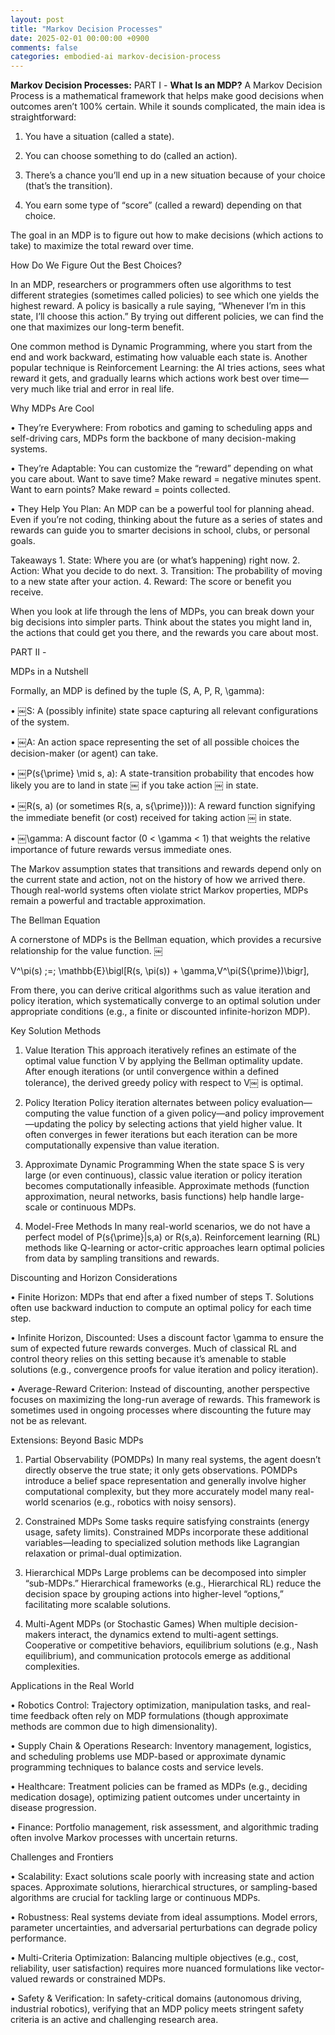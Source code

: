 ```yaml
---
layout: post
title: "Markov Decision Processes"
date: 2025-02-01 00:00:00 +0900
comments: false
categories: embodied-ai markov-decision-process
---
```


**Markov Decision Processes:**
PART I - **What Is an MDP?**
A Markov Decision Process is a mathematical framework that helps make good decisions when outcomes aren’t 100% certain. While it sounds complicated, the main idea is straightforward:

1.	You have a situation (called a state).

2.	You can choose something to do (called an action).

3.	There’s a chance you’ll end up in a new situation because of your choice (that’s the transition).

4.	You earn some type of “score” (called a reward) depending on that choice.

The goal in an MDP is to figure out how to make decisions (which actions to take) to maximize the total reward over time.

How Do We Figure Out the Best Choices?

In an MDP, researchers or programmers often use algorithms to test different strategies (sometimes called policies) to see which one yields the highest reward. A policy is basically a rule saying, “Whenever I’m in this state, I’ll choose this action.” By trying out different policies, we can find the one that maximizes our long-term benefit.

One common method is Dynamic Programming, where you start from the end and work backward, estimating how valuable each state is. Another popular technique is Reinforcement Learning: the AI tries actions, sees what reward it gets, and gradually learns which actions work best over time—very much like trial and error in real life.

Why MDPs Are Cool

•	They’re Everywhere: From robotics and gaming to scheduling apps and self-driving cars, MDPs form the backbone of many decision-making systems.

•	They’re Adaptable: You can customize the “reward” depending on what you care about. Want to save time? Make reward = negative minutes spent. Want to earn points? Make reward = points collected.

•	They Help You Plan: An MDP can be a powerful tool for planning ahead. Even if you’re not coding, thinking about the future as a series of states and rewards can guide you to smarter decisions in school, clubs, or personal goals.

Takeaways
	1.	State: Where you are (or what’s happening) right now.
	2.	Action: What you decide to do next.
	3.	Transition: The probability of moving to a new state after your action.
	4.	Reward: The score or benefit you receive.

When you look at life through the lens of MDPs, you can break down your big decisions into simpler parts. Think about the states you might land in, the actions that could get you there, and the rewards you care about most.

PART II -

MDPs in a Nutshell

Formally, an MDP is defined by the tuple (S, A, P, R, \gamma):

•	￼S: A (possibly infinite) state space capturing all relevant configurations of the system.

•	￼A: An action space representing the set of all possible choices the decision-maker (or agent) can take.

•	￼P(s{\prime} \mid s, a): A state-transition probability that encodes how likely you are to land in state ￼ if you take action ￼ in state.

•	￼R(s, a) (or sometimes R(s, a, s{\prime}))): A reward function signifying the immediate benefit (or cost) received for taking action ￼ in state.

•	￼\gamma: A discount factor (0 < \gamma < 1) that weights the relative importance of future rewards versus immediate ones.

The Markov assumption states that transitions and rewards depend only on the current state and action, not on the history of how we arrived there. Though real-world systems often violate strict Markov properties, MDPs remain a powerful and tractable approximation.

The Bellman Equation

A cornerstone of MDPs is the Bellman equation, which provides a recursive relationship for the value function.
￼

V^\pi(s) \;=\; \mathbb{E}\bigl[R(s, \pi(s)) + \gamma\,V^\pi(S{\prime})\bigr],

From there, you can derive critical algorithms such as value iteration and policy iteration, which systematically converge to an optimal solution under appropriate conditions (e.g., a finite or discounted infinite-horizon MDP).

Key Solution Methods

1.	Value Iteration
This approach iteratively refines an estimate of the optimal value function V by applying the Bellman optimality update. After enough iterations (or until convergence within a defined tolerance), the derived greedy policy with respect to V￼ is optimal.

2.	Policy Iteration
Policy iteration alternates between policy evaluation—computing the value function of a given policy—and policy improvement—updating the policy by selecting actions that yield higher value. It often converges in fewer iterations but each iteration can be more computationally expensive than value iteration.

3.	Approximate Dynamic Programming
When the state space S is very large (or even continuous), classic value iteration or policy iteration becomes computationally infeasible. Approximate methods (function approximation, neural networks, basis functions) help handle large-scale or continuous MDPs.

4.	Model-Free Methods
In many real-world scenarios, we do not have a perfect model of P(s{\prime}|s,a) or R(s,a). Reinforcement learning (RL) methods like Q-learning or actor-critic approaches learn optimal policies from data by sampling transitions and rewards.

Discounting and Horizon Considerations

•	Finite Horizon: MDPs that end after a fixed number of steps T. Solutions often use backward induction to compute an optimal policy for each time step.

•	Infinite Horizon, Discounted: Uses a discount factor \gamma to ensure the sum of expected future rewards converges. Much of classical RL and control theory relies on this setting because it’s amenable to stable solutions (e.g., convergence proofs for value iteration and policy iteration).

•	Average-Reward Criterion: Instead of discounting, another perspective focuses on maximizing the long-run average of rewards. This framework is sometimes used in ongoing processes where discounting the future may not be as relevant.

Extensions: Beyond Basic MDPs

1.	Partial Observability (POMDPs)
In many real systems, the agent doesn’t directly observe the true state; it only gets observations. POMDPs introduce a belief space representation and generally involve higher computational complexity, but they more accurately model many real-world scenarios (e.g., robotics with noisy sensors).

2.	Constrained MDPs
Some tasks require satisfying constraints (energy usage, safety limits). Constrained MDPs incorporate these additional variables—leading to specialized solution methods like Lagrangian relaxation or primal-dual optimization.

3.	Hierarchical MDPs
Large problems can be decomposed into simpler “sub-MDPs.” Hierarchical frameworks (e.g., Hierarchical RL) reduce the decision space by grouping actions into higher-level “options,” facilitating more scalable solutions.

4.	Multi-Agent MDPs (or Stochastic Games)
When multiple decision-makers interact, the dynamics extend to multi-agent settings. Cooperative or competitive behaviors, equilibrium solutions (e.g., Nash equilibrium), and communication protocols emerge as additional complexities.

Applications in the Real World

•	Robotics Control: Trajectory optimization, manipulation tasks, and real-time feedback often rely on MDP formulations (though approximate methods are common due to high dimensionality).

•	Supply Chain & Operations Research: Inventory management, logistics, and scheduling problems use MDP-based or approximate dynamic programming techniques to balance costs and service levels.

•	Healthcare: Treatment policies can be framed as MDPs (e.g., deciding medication dosage), optimizing patient outcomes under uncertainty in disease progression.

•	Finance: Portfolio management, risk assessment, and algorithmic trading often involve Markov processes with uncertain returns.

Challenges and Frontiers

•	Scalability: Exact solutions scale poorly with increasing state and action spaces. Approximate solutions, hierarchical structures, or sampling-based algorithms are crucial for tackling large or continuous MDPs.

•	Robustness: Real systems deviate from ideal assumptions. Model errors, parameter uncertainties, and adversarial perturbations can degrade policy performance.

•	Multi-Criteria Optimization: Balancing multiple objectives (e.g., cost, reliability, user satisfaction) requires more nuanced formulations like vector-valued rewards or constrained MDPs.

•	Safety & Verification: In safety-critical domains (autonomous driving, industrial robotics), verifying that an MDP policy meets stringent safety criteria is an active and challenging research area.

